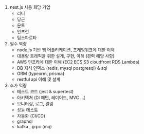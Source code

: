 1. nest.js 사용 희망 기업
	- 리디
	- 당근
	- 문토
	- 인프런
	- 팀스파르타
2. 필수 역량
	- node.js 기반 웹 어플리케이션, 프레임워크에 대한 이해
	- 대용량 트래픽을 위한 설계, 구현, 이해 (경력 해당 사항)
	- AWS 인프라에 대한 이해 (EC2 ECS S3 cloudfront RDS Lambda)
	- DB 지식 인덱스 (redis, mysql postgresql) & sql
	- ORM (typeorm, prisma)
	- restful api 이해 및 설계
3. 추가 역량
	- 테스트 코드 (jest & supertest)
	- 아키텍쳐 (DI 패턴, 레이어드, MVC ...)
	- 모니터링, 로그, 알람 
	- 성능 테스트 
	- 자동화 (CI/CD)
	- graphql 
	- kafka , grpc (mq)


